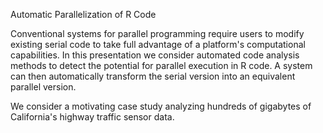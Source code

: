 Automatic Parallelization of R Code

Conventional systems for parallel programming require users to modify existing serial code to take full advantage of a platform's computational capabilities. In this presentation we consider automated code analysis methods to detect the potential for parallel execution in R code. A system can then automatically transform the serial version into an equivalent parallel version.  

We consider a motivating case study analyzing hundreds of gigabytes of California's highway traffic sensor data.


